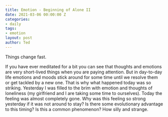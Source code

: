 ```yaml
---
title: Emotion - Beginning of Alone II
date: 2021-03-06 00:00:00 Z
categories:
- daily
tags:
- emotion
layout: post
author: Ted
---
```


Things change fast.

If you have ever meditated for a bit you can see that thoughts and emotions are very short-lived things when you are paying attention. But in day-to-day life emotions and moods stick around for some time until we resolve them or get tackled by a new one. That is why what happened today was so striking. Yesterday I was filled to the brim with emotion and thoughts of loneliness (my girlfriend and I are taking some time to ourselves). Today the feeling was almost completely gone. Why was this feeling so strong yesterday if it was not around to stay? Is there some evolutionary advantage to this timing? Is this a common phenomenon? How silly and strange.

